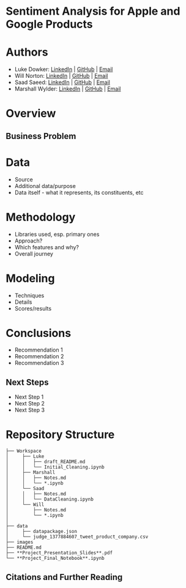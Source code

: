# Sentiment Analysis for Apple and Google Products

# Authors

- Luke Dowker: [LinkedIn](https://www.linkedin.com/in/luke-dowker/) | [GitHub](https://github.com/toastdeini) | [Email](mailto:lhdowker@gmail.com)
- Will Norton: [LinkedIn]() | [GitHub](https://github.com/Noptov) | [Email](mailto:noptov52@yahoo.com)
- Saad Saeed: [LinkedIn]() | [GitHub](https://github.com/ssaeed85) | [Email](mailto:saadsaeed85@gmail.com)
- Marshall Wylder: [LinkedIn]() | [GitHub]() | [Email](mailto:marshall.wylder@gmail.com)

# Overview



## Business Problem



# Data

- Source
- Additional data/purpose
- Data itself - what it represents, its constituents, etc

# Methodology

- Libraries used, esp. primary ones
- Approach?
- Which features and why?
- Overall journey

# Modeling

- Techniques
- Details 
- Scores/results

# Conclusions

- Recommendation 1
- Recommendation 2
- Recommendation 3

## Next Steps

- Next Step 1
- Next Step 2
- Next Step 3

# Repository Structure
```
├── Workspace  
│     ├── Luke
│     │   ├── draft_README.md
│     │   └── Initial_Cleaning.ipynb
│     ├── Marshall
│     │   ├── Notes.md
│     │   └── *.ipynb
│     └── Saad
│     │   ├── Notes.md
│     │   └── DataCleaning.ipynb
│     └── Will
│         ├── Notes.md
│         └── *.ipynb
│
├── data
│     ├── datapackage.json
│     └── judge_1377884607_tweet_product_company.csv
├── images
├── README.md
├── **Project_Presentation_Slides**.pdf
└── **Project_Final_Notebook**.ipynb
```
## Citations and Further Reading
